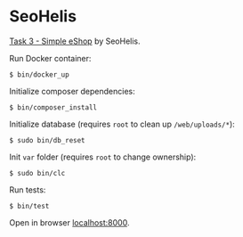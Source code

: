 SeoHelis
========

[Task 3 - Simple eShop](https://bitbucket.org/Sauls/seohelis-devdocs/wiki/new-team-member/backend/task3.md) by SeoHelis.

Run Docker container:

	$ bin/docker_up

Initialize composer dependencies:

	$ bin/composer_install

Initialize database (requires `root` to clean up `/web/uploads/*`):

	$ sudo bin/db_reset

Init `var` folder (requires `root` to change ownership):

	$ sudo bin/clc

Run tests:

	$ bin/test

Open in browser [localhost:8000](http://localhost:8000).
